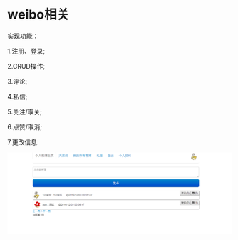 # weibo相关

实现功能：   

1.注册、登录;   

2.CRUD操作;   

3.评论;   

4.私信;   

5.关注/取关;   

6.点赞/取消;   

7.更改信息.   


![image](https://raw.githubusercontent.com/LSDB2/web/master/screenpic/scr.png)
